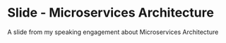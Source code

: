 # Slide - Microservices Architecture
A slide from my speaking engagement about Microservices Architecture
